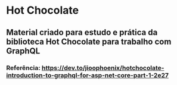 # Hot Chocolate
## Material criado para estudo e prática da biblioteca Hot Chocolate para trabalho com GraphQL

### Referência: https://dev.to/jioophoenix/hotchocolate-introduction-to-graphql-for-asp-net-core-part-1-2e27